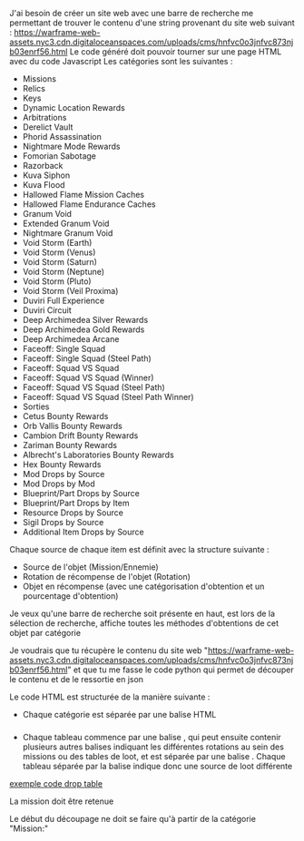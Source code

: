 J'ai besoin de créer un site web avec une barre de recherche me permettant de trouver le contenu d'une string provenant du site web suivant : https://warframe-web-assets.nyc3.cdn.digitaloceanspaces.com/uploads/cms/hnfvc0o3jnfvc873njb03enrf56.html
Le code généré doit pouvoir tourner sur une page HTML avec du code Javascript
Les catégories sont les suivantes :
- Missions
- Relics
- Keys
- Dynamic Location Rewards
- Arbitrations
- Derelict Vault
- Phorid Assassination
- Nightmare Mode Rewards
- Fomorian Sabotage
- Razorback
- Kuva Siphon
- Kuva Flood
- Hallowed Flame Mission Caches
- Hallowed Flame Endurance Caches
- Granum Void
- Extended Granum Void
- Nightmare Granum Void
- Void Storm (Earth)
- Void Storm (Venus)
- Void Storm (Saturn)
- Void Storm (Neptune)
- Void Storm (Pluto)
- Void Storm (Veil Proxima)
- Duviri Full Experience
- Duviri Circuit
- Deep Archimedea Silver Rewards
- Deep Archimedea Gold Rewards
- Deep Archimedea Arcane
- Faceoff: Single Squad
- Faceoff: Single Squad (Steel Path)
- Faceoff: Squad VS Squad
- Faceoff: Squad VS Squad (Winner)
- Faceoff: Squad VS Squad (Steel Path)
- Faceoff: Squad VS Squad (Steel Path Winner)
- Sorties
- Cetus Bounty Rewards
- Orb Vallis Bounty Rewards
- Cambion Drift Bounty Rewards
- Zariman Bounty Rewards
- Albrecht's Laboratories Bounty Rewards
- Hex Bounty Rewards
- Mod Drops by Source
- Mod Drops by Mod
- Blueprint/Part Drops by Source
- Blueprint/Part Drops by Item
- Resource Drops by Source
- Sigil Drops by Source
- Additional Item Drops by Source

Chaque source de chaque item est définit avec la structure suivante :
- Source de l'objet (Mission/Ennemie)
- Rotation de récompense de l'objet (Rotation)
- Objet en récompense (avec une catégorisation d'obtention et un pourcentage d'obtention)

Je veux qu'une barre de recherche soit présente en haut, est lors de la sélection de recherche, affiche toutes les méthodes d'obtentions de cet objet par catégorie

Je voudrais que tu récupère le contenu du site web "https://warframe-web-assets.nyc3.cdn.digitaloceanspaces.com/uploads/cms/hnfvc0o3jnfvc873njb03enrf56.html" et que tu me fasse le code python qui permet de découper le contenu et de le ressortie en json

Le code HTML est structurée de la manière suivante :
- Chaque catégorie est séparée par une balise HTML <h3>
- Chaque tableau commence par une balise <th colspan="2">, qui peut ensuite contenir plusieurs autres balises <th colspan="2"> indiquant les différentes rotations au sein des missions ou des tables de loot, et est séparée par une balise <tr class="blank-row">. Chaque tableau séparée par la balise <tr class="blank-row"> indique donc une source de loot différente

[exemple code drop table](exemple-code-drop-table.md)

La mission doit être retenue 

Le début du découpage ne doit se faire qu'à partir de la catégorie "Mission:"
